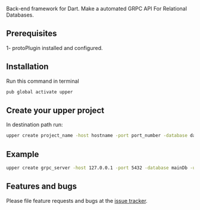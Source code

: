 Back-end framework for Dart. Make a automated GRPC API For Relational Databases.

## Prerequisites

1- protoPlugin installed and configured.

## Installation

Run this command in terminal

```bash
pub global activate upper
```

## Create your upper project

In destination path run:
```bash
upper create project_name -host hostname -port port_number -database database_name -user postgres_user_name -password password  
```

## Example
```bash
upper create grpc_server -host 127.0.0.1 -port 5432 -database mainDb -user postgres -password 1234  
```

## Features and bugs

Please file feature requests and bugs at the [issue tracker][tracker].

[tracker]: https://github.com/andriwsluna/upper/issues
